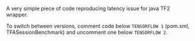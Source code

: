 A very simple piece of code reproducing latency issue for java TF2 wrapper.

To switch between versions, comment code below `TENSORFLOW 1` (pom.xml, TFASessionBenchmark) and uncomment one below `TENSORFLOW 2`.

   